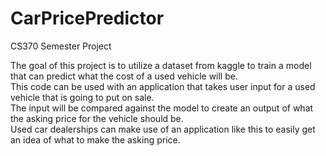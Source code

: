# CarPricePredictor
CS370 Semester Project

The goal of this project is to utilize a dataset from kaggle to train a model that can predict what the cost of a used vehicle will be.\
This code can be used with an application that takes user input for a used vehicle that is going to put on sale.\
The input will be compared against the model to create an output of what the asking price for the vehicle should be.\
Used car dealerships can make use of an application like this to easily get an idea of what to make the asking price.
